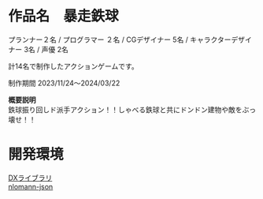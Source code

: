 # 作品名　暴走鉄球  

プランナー２名 / プログラマー ２名 / CGデザイナー 5名 / キャラクターデザイナー 3名 / 声優 2名　　

計14名で制作したアクションゲームです。　　

制作期間 2023/11/24～2024/03/22　　

**概要説明**  
鉄球振り回しド派手アクション！！しゃべる鉄球と共にドンドン建物や敵をぶっ壊せ！！　　

# 開発環境
[DXライブラリ](https://dxlib.xsrv.jp/)  
[nlomann-json](https://github.com/nlohmann/json)  
